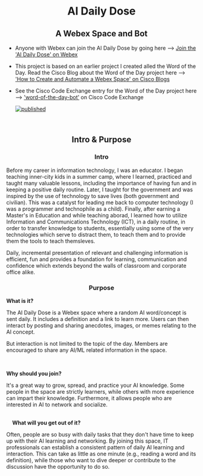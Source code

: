 <h1 align="center">AI Daily Dose</h1>
<p align="center"><h2 align="center">A Webex Space and Bot</h2></p>
<ul>
<li><p align="left">Anyone with Webex can join the AI Daily Dose by going here --> <a href='https://eurl.io/#vPEHI7XF1 '>Join the 'AI Daily Dose' on Webex</a></p></li>

<li><p align="left">This project is based on an earlier project I created alled the Word of the Day. Read the Cisco Blog about the Word of the Day project here --> <a href='https://blogs.cisco.com/developer/automatewebexspace01'>'How to Create and Automate a Webex Space' on Cisco Blogs</a></p></li>

<li><p align="left">See the Cisco Code Exchange entry for the Word of the Day project here --> <a href='https://developer.cisco.com/codeexchange/github/repo/xanderstevenson/word-of-the-day-bot'>'word-of-the-day-bot'</a> on Cisco Code Exchange</p>

[![published](https://static.production.devnetcloud.com/codeexchange/assets/images/devnet-published.svg)](https://developer.cisco.com/codeexchange/github/repo/xanderstevenson/word-of-the-day-bot)
  </li>
</ul>


<br>

<h2 align="center">Intro & Purpose</h2>
<h3 align="center">Intro</h3>


Before my career in information technology, I was an educator. I began teaching inner-city kids in a summer camp, where I learned, practiced and taught many valuable lessons, including the importance of having fun and in keeping a positive daily routine. Later, I taught for the government and was inspired by the use of technology to save lives (both government and civilian). This was a catalyst for leading me back to computer technology (I was a programmer and technophile as a child). Finally, after earning a Master's in Education and while teaching aborad, I learned how to utilize Information and Communications Technology (ICT), in a daily routine, in order to transfer knowledge to students, essentially using some of the very technologies which serve to distract them, to teach them and to provide them the tools to teach themsleves.

Daily, incremental presentation of relevant and challenging information is efficient, fun and provides a foundation for learning, communication and confidence which extends beyond the walls of classroom and corporate office alike.


<h3 align="center">Purpose</h3>

<strong>What is it?</strong>

The AI Daily Dose is a Webex space where a random AI word/concept is sent daily. It includes a definition and a link to learn more. Users can then interact by posting and sharing anecdotes, images, or memes relating to the AI concept.

But interaction is not limited to the topic of the day. Members are encouraged to share any AI/ML related information in the space.

<br>

<strong>Why should you join?</strong>

It's a great way to grow, spread, and practice your AI knowledge. Some people in the space are strictly learners, while others with more experience can impart their knowledge. Furthermore, it allows people who are interested in AI to network and socialize.

<br>
  	  
<strong>What will you get out of it?</strong>

Often, people are so busy with daily tasks that they don't have time to keep up with their AI learning and networking. By joining this space, IT professionals can establish a consistent pattern of daily AI learning and interaction. This can take as little as one minute (e.g., reading a word and its definition), while those who want to dive deeper or contribute to the discussion have the opportunity to do so.



